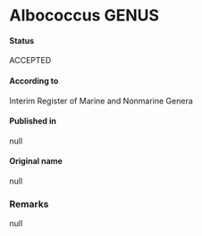 # Albococcus GENUS

#### Status
ACCEPTED

#### According to
Interim Register of Marine and Nonmarine Genera

#### Published in
null

#### Original name
null

### Remarks
null